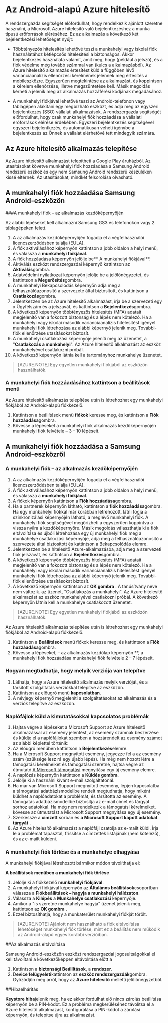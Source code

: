 
<properties
    pageTitle="Az Android-alapú Azure hitelesítő |} Microsoft Azure"
    description="Microsoft Azure hitelesítő alkalmazás való bejelentkezéshez a munka típusú erőforrások elérésére használható. Az Azure hitelesítő alkalmazás értesítést küld a függőben lévő varianciaanalízis ellenőrzési kérelmének jelennek meg értesítés a mobileszközre."
    services="active-directory"
    documentationCenter=""
    authors="femila"
    manager="swadhwa"
    editor=""/>

<tags
    ms.service="active-directory"
    ms.workload="identity"
    ms.tgt_pltfrm="na"
    ms.devlang="na"
    ms.topic="article"
    ms.date="09/27/2016"
    ms.author="femila"/>

# <a name="azure-authenticator-for-android"></a>Az Android-alapú Azure hitelesítő

A rendszergazda segítségét előfordulhat, hogy rendelkezik ajánlott szeretne használni, a Microsoft Azure hitelesítő való bejelentkezéshez a munka típusú erőforrások eléréséhez. Ez az alkalmazás a következő két bejelentkezési lehetőséget nyújt:

* Többtényezős hitelesítés lehetővé teszi a munkahelyi vagy iskolai fiók használatához kétlépcsős hitelesítési a biztonságos. Akkor bejelentkezés használata valamit, amit meg, hogy (például a jelszó), és a fiók védelme még tovább számmal van (kulcs a alkalmazásból). Az Azure hitelesítő alkalmazás értesítést küld a függőben lévő varianciaanalízis ellenőrzési kérelmének jelennek meg értesítés a mobileszközre. Egyszerűen megtekintése az alkalmazást, és koppintson a kérelem ellenőrzése, illetve megszüntetése kell. Másik megoldás kérheti a jelenik meg az alkalmazás hozzáférési kódjának megadásához.

* A munkahelyi fiókjával lehetővé teszi az Android-telefonon vagy táblagépen alakítani egy megbízható eszközt, és adja meg az egyszeri bejelentkezés (SSO) vállalati alkalmazások. A rendszergazda segítségét előfordulhat, hogy csak munkahelyi fiók hozzáadása a vállalati erőforrások elérése érdekében. Egyszeri bejelentkezés segítségével egyszeri bejelentkezés, és automatikusan veheti igénybe a bejelentkezés az Önnek a vállalat elérhetővé tett mindegyik számára.

## <a name="installing-the-azure-authenticator-app"></a>Az Azure hitelesítő alkalmazás telepítése

Az Azure hitelesítő alkalmazást telepítheti a Google Play áruházból.
Az utasításokat követve munkahelyi fiók hozzáadása a Samsung Android rendszerű eszköz és egy nem Samsung Android rendszerű készüléken kissé eltérnek. Az utasításokat, mindkét felsorolása olvasható.

<a name="adding-the-work-account-from-samsung-android-device"></a>A munkahelyi fiók hozzáadása Samsung Android-eszközön
----------------------------------------------------------------------------------------------------------------
###<a name="adding-the-work-account-through-the-app-home-screen"></a>A munkahelyi fiók – az alkalmazás kezdőképernyőjén

Az alábbi lépéseket kell alkalmazni Samsung GS3 és telefonokon vagy 2. táblagépeken felett.

1. A az alkalmazás kezdőképernyőjén fogadja el a végfelhasználói licencszerződésben találja (EULA).
2. A fiók aktiválásához képernyőn kattintson a jobb oldalon a helyi menü, és válassza a **munkahelyi fiókjával**.
3. A fiók hozzáadása képernyőn jelölje be** A munkahelyi fiókjával**.
4. Aktiválás eszközt rendszergazdai képernyő kattintson az **Aktiválás**gombra.
5. Adatvédelmi nyilatkozat képernyőn jelölje be a jelölőnégyzetet, és kattintson a **Megerősítés**gombra.
6. A munkahelyi Bekapcsolódás képernyőn adja meg a felhasználóazonosító a szervezete által biztosított, és kattintson a **Csatlakozás**gombra.
7. Jelentkezzen be az Azure hitelesítő alkalmazást, írja be a szervezeti egy x Ügyfélszám és a jelszavát, és kattintson a **Bejelentkezés**gombra.
8. A következő képernyőn többtényezős hitelesítés (MFA) adatait megjelenítő van a fokozott biztonság és a lépés nem kötelező. Ha a munkahelyi vagy iskolai második varianciaanalízis hitelesítést igényel munkahelyi fiók létrehozása az alábbi képernyő jelenik meg. További-fiók ellenőrzése utasításokat biztosít.
9. A munkahelyi csatlakozási képernyője jeleníti meg az üzenetet, a "**Csatlakozás a munkahelyi**". Az Azure hitelesítő alkalmazást az eszköz munkahelyével csatlakozni próbál.
10. A következő képernyőn látnia kell a tartományhoz munkahelye üzenetet.

>[AZURE.NOTE]
> Egy egyetlen munkahelyi fiókjából az eszközön használhatók.

### <a name="adding-the-work-account-from-the-settings-menu"></a>A munkahelyi fiók hozzáadásához kattintson a beállítások menü
Az Azure hitelesítő alkalmazás telepítése után is létrehozhat egy munkahelyi fiókjából az Android-alapú fiókkezelő.

1. Kattintson a beállítások menü **fiókok** keresse meg, és kattintson a **Fiók hozzáadása**gombra.
2. Kövesse a lépéseket a munkahelyi fiók alkalmazás kezdőképernyőjén munkahelyi fiók felvétele – 3 – 10 lépéseit.

<a name="adding-the-work-account-from-a-non-samsung-android-device"></a>A munkahelyi fiók hozzáadása a Samsung Android-eszközről
------------------------------------------------------------------------------------------------------------------
### <a name="adding-the-work-account-through-the-app-home-screen"></a>A munkahelyi fiók – az alkalmazás kezdőképernyőjén

1. A az alkalmazás kezdőképernyőjén fogadja el a végfelhasználói licencszerződésben találja (EULA).
2. A fiók aktiválásához képernyőn kattintson a jobb oldalon a helyi menü, és válassza a **munkahelyi fiókjával**.
3. A fiókok képernyőn kattintson a **Fiók hozzáadása**gombra.
4. Ha a partnerek képernyőn látható, kattintson a **fiók hozzáadása**gombra. Ha egy munkahelyi fiókkal már korábban létrehozott, látni fogja a szinkronizálási képernyőjén látható, a meglévő munkahelyi fiók. A munkahelyi fiók segítségével megőrizheti a egyszerűen koppintva a vissza nyílra a kezdőképernyőre. Másik megoldás választhatja ki a fiók eltávolítása és újbóli létrehozása egy új munkahelyi fiók meg a munkahelye csatlakozási képernyője, adja meg a felhasználóazonosító a szervezete által biztosított és kattintson a Bekapcsolódás elemre.
5. Jelentkezzen be a hitelesítő Azure-alkalmazásba, adja meg a szervezeti fiók jelszavát, és kattintson a **Bejelentkezés**gombra.
7. A következő képernyőn többtényezős hitelesítés (MFA) adatait megjelenítő van a fokozott biztonság és a lépés nem kötelező. Ha a munkahelyi vagy iskolai második varianciaanalízis hitelesítést igényel munkahelyi fiók létrehozása az alábbi képernyő jelenik meg. További-fiók ellenőrzése utasításokat biztosít.
8. A következő képernyőn kattintson az **OK gombra** . A tanúsítvány neve nem változik.
az üzenet, "Csatlakozás a munkahelyi". Az Azure hitelesítő alkalmazást az eszköz munkahelyével csatlakozni próbál.
A következő képernyőn látnia kell a munkahelye csatlakozott üzenetet.

>[AZURE.NOTE]
> Egy egyetlen munkahelyi fiókjából az eszközön használhatók.

Az Azure hitelesítő alkalmazás telepítése után is létrehozhat egy munkahelyi fiókjából az Android-alapú fiókkezelő.

1. Kattintson a **Beállítások** menü fiókok keresse meg, és kattintson a **Fiók hozzáadása**gombra.
2. Kövesse a lépéseket, – az alkalmazás kezdőlap képernyőn **, a munkahelyi fiók hozzáadása munkahelyi fiók felvétele 2 – 7 lépéseit.

### <a name="how-to-find-out-which-version-is-installed"></a>Hogyan megtudhatja, hogy melyik verziója van telepítve

1. Láthatja, hogy a Azure hitelesítő alkalmazás melyik verzióját, és a társított szolgáltatás verziókkal telepítve az eszközön.
2. Kattintson az előugró menü **kapcsolatban**.
3. A névjegy képernyő megjeleníti a szolgáltatásokat az alkalmazás és a verziók telepítve az eszközön.
 
### <a name="sending-log-files-to-report-issues"></a>Naplófájlok küld a kimutatásokkal kapcsolatos problémák

1. Hajtsa végre a lépéseket a Microsoft Support az Azure hitelesítő alkalmazással az esemény jelentést, az esemény számnak beszerzése és küldje el a naplófájlokat szemben a hozzárendelt az esemény számot az alábbi képlettel történik:
2. Az előugró menüben kattintson a **Bejelentkezés**elemre.
3. Ha a Microsoft Support megnyitott esemény, jegyezze fel a az esemény szám (szüksége lesz rá egy újabb lépés). Ha még nem hozott létre a támogatási kérelmeiket és támogatási szeretné, hajtsa végre az útmutató [A Microsoft támogatási](https://support.microsoft.com/en-us/contactus) megnyitása egy új esemény elemre.
4. A naplózás képernyőn kattintson a **Küldés gombra**.
5. Jelölje ki a használni kívánt e-mail szolgáltatónál.
7. Ha már van Microsoft Support megnyitott esemény, lépjen kapcsolatba a támogatási adatbázismodellbe rendelt megtudhatja, hogy miként küldhet a naplóadatokat a problémát, és társította az esemény. A támogatás adatbázismodellbe biztosítja az e-mail címet és tárgyat sorhoz adatokkal. Ha még nem rendelkezik a támogatási kérelmeiket, kövesse az útmutatást a Microsoft Support megnyitása egy új esemény.
9. Szerkessze a **címzett** sorban és **a Microsoft Support kapott adatokat tárgyát** .
10. Az Azure hitelesítő alkalmazást a naplófájl csatolja az e-mailt küldi. Írja le a problémát tapasztal, frissítse a címzettek listájának (nem kötelező), és az e-mailt küldeni.

### <a name="deleting-the-work-account-and-leaving-your-workplace"></a>A munkahelyi fiók törlése és a munkahelye elhagyása

A munkahelyi fiókjával létrehozott bármikor módon távolíthatja el:

**A beállítások menüben a munkahelyi fiók törlése**

1. Jelölje ki a fiókkezelő **munkahelyi fiókjával**.
2. A munkahelyi fiókjával képernyőn az **Általános beállítások**csoportban válassza a **Fiókbeállítások – hagyja a munkahelyi hálózaton**.
3. Válassza a **Kilépés** a **Munkahelye csatlakozási** képernyője.
4. Amikor a "Is szeretne munkahelye hagyja" üzenet jelenik meg, kattintson az **OK gombra** .
5. Ezzel biztosíthatja, hogy a munkaterület munkahelyi fiókját törölt.

>[AZURE.NOTE]
>Ajánlott nem használható a fiók eltávolítása lehetőséget munkahelyi fiók törlése, mint ez a beállítás nem működik az Android-alapú egyes korábbi verzióiban.

##<a name="uninstalling-the-app"></a>Az alkalmazás eltávolítása

Samsung Android-eszközön eszközt rendszergazdai jogosultságokkal el kell távolítani a következőképpen eltávolítása előtt a 
1. Kattintson a **biztonsági** **Beállítások**, a **rendszer**.
2. D**evice felügyeleti**kattintson az **eszköz rendszergazdák**gombra. Győződjön meg arról, hogy az **Azure hitelesítő** melletti jelölőnégyzetből.

##<a name="troubleshooting"></a>Hibaelhárítás

**Keystore hiba**jelenik meg, ha ez akkor fordulhat elő nincs zárolás beállítása képernyőn be a PIN-kódot. Ez a probléma megkerüléséhez távolítsa el a Azure hitelesítő alkalmazást, konfigurálása a PIN-kódot a zárolási képernyőn, és telepítse újra az alkalmazást.
